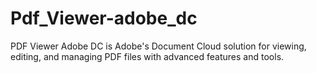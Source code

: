 # Pdf_Viewer-adobe_dc
 PDF Viewer Adobe DC is Adobe's Document Cloud solution for viewing, editing, and managing PDF files with advanced features and tools.

